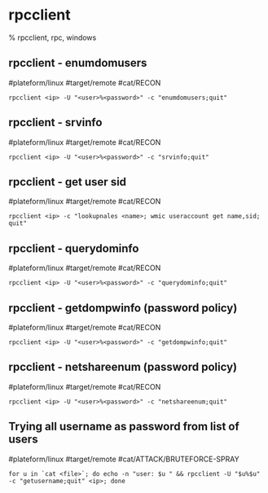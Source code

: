 # rpcclient

% rpcclient, rpc, windows

## rpcclient - enumdomusers
#plateform/linux #target/remote #cat/RECON 
```
rpcclient <ip> -U "<user>%<password>" -c "enumdomusers;quit"
```

## rpcclient - srvinfo
#plateform/linux #target/remote #cat/RECON 
```
rpcclient <ip> -U "<user>%<password>" -c "srvinfo;quit"
```

## rpcclient - get user sid
#plateform/linux #target/remote #cat/RECON 
```
rpcclient <ip> -c "lookupnales <name>; wmic useraccount get name,sid; quit"
```

## rpcclient - querydominfo
#plateform/linux #target/remote #cat/RECON 
```
rpcclient <ip> -U "<user>%<password>" -c "querydominfo;quit"
```

## rpcclient - getdompwinfo  (password policy)
#plateform/linux #target/remote #cat/RECON 
```
rpcclient <ip> -U "<user>%<password>" -c "getdompwinfo;quit"
```

## rpcclient - netshareenum  (password policy)
#plateform/linux #target/remote #cat/RECON 
```
rpcclient <ip> -U "<user>%<password>" -c "netshareenum;quit"
```

## Trying all username as password from list of users
#plateform/linux #target/remote #cat/ATTACK/BRUTEFORCE-SPRAY  
```
for u in `cat <file>`; do echo -n "user: $u " && rpcclient -U "$u%$u" -c "getusername;quit" <ip>; done
```
